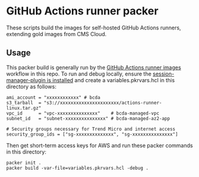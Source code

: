 # GitHub Actions runner packer

These scripts build the images for self-hosted GitHub Actions runners, extending gold images from CMS Cloud.

## Usage

This packer build is generally run by the [GitHub Actions runner images](/.github/workflows/github-actions-runner-images.yml) workflow in this repo. To run and debug locally, ensure the [session-manager-plugin is installed](https://docs.aws.amazon.com/systems-manager/latest/userguide/install-plugin-verify.html) and create a variables.pkrvars.hcl in this directory as follows:

```
ami_account = "xxxxxxxxxxxx" # bcda
s3_tarball  = "s3://xxxxxxxxxxxxxxxxxxxxxx/actions-runner-linux.tar.gz"
vpc_id      = "vpc-xxxxxxxxxxxxxxx"    # bcda-managed-vpc
subnet_id   = "subnet-xxxxxxxxxxxxxxx" # bcda-managed-az2-app

# Security groups necessary for Trend Micro and internet access
security_group_ids = ["sg-xxxxxxxxxxxxxx", "sg-xxxxxxxxxxxxxxx"]
```

Then get short-term access keys for AWS and run these packer commands in this directory:

```
packer init .
packer build -var-file=variables.pkrvars.hcl -debug .
```
